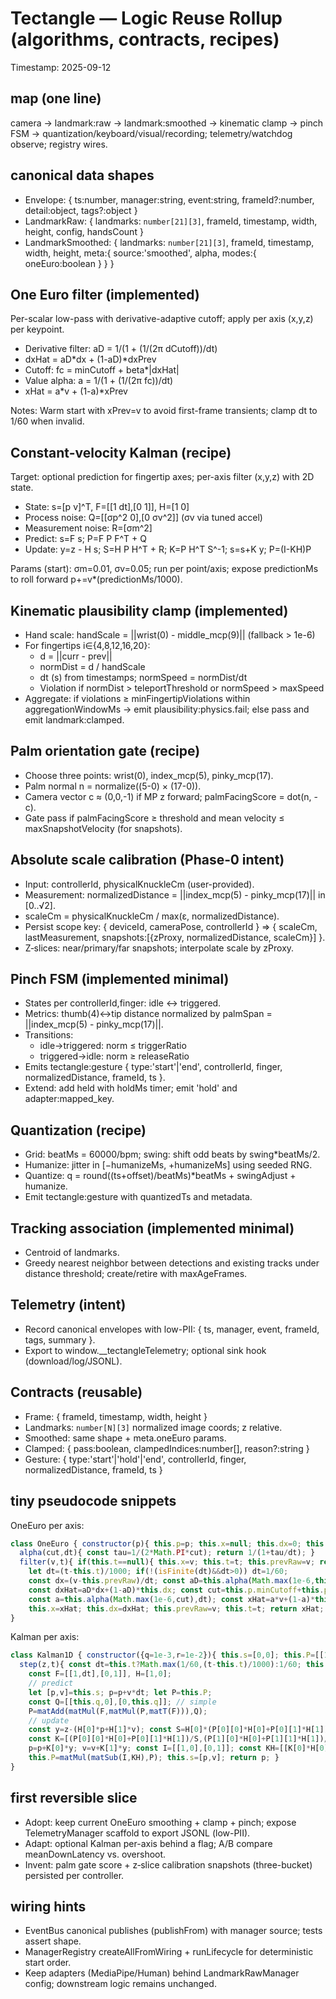 <!--
STIGMERGY REVIEW HEADER
Status: Pending verification
Review started: 2025-09-16T19:48-06:00
Expires: 2025-09-23T19:48-06:00 (auto-expire after 7 days)

Checklist:
- [ ] Re-evaluate this artifact against current Hexagonal goals
- [ ] Validate references against knowledge manifests
- [ ] Log decisions in TODO_2025-09-16.md
-->

# Tectangle — Logic Reuse Rollup (algorithms, contracts, recipes)

Timestamp: 2025-09-12

## map (one line)

camera → landmark:raw → landmark:smoothed → kinematic clamp → pinch FSM → quantization/keyboard/visual/recording; telemetry/watchdog observe; registry wires.

## canonical data shapes

- Envelope: { ts:number, manager:string, event:string, frameId?:number, detail:object, tags?:object }
- LandmarkRaw: { landmarks: `number[21][3]`, frameId, timestamp, width, height, config, handsCount }
- LandmarkSmoothed: { landmarks: `number[21][3]`, frameId, timestamp, width, height, meta:{ source:'smoothed', alpha, modes:{ oneEuro:boolean } } }

## One Euro filter (implemented)

Per-scalar low-pass with derivative-adaptive cutoff; apply per axis (x,y,z) per keypoint.

- Derivative filter: aD = 1/(1 + (1/(2π dCutoff))/dt)
- dxHat = aD*dx + (1-aD)*dxPrev
- Cutoff: fc = minCutoff + beta*|dxHat|
- Value alpha: a = 1/(1 + (1/(2π fc))/dt)
- xHat = a*v + (1-a)*xPrev

Notes: Warm start with xPrev=v to avoid first-frame transients; clamp dt to 1/60 when invalid.

## Constant-velocity Kalman (recipe)

Target: optional prediction for fingertip axes; per-axis filter (x,y,z) with 2D state.

- State: s=[p v]^T, F=[[1 dt],[0 1]], H=[1 0]
- Process noise: Q=[[σp^2 0],[0 σv^2]] (σv via tuned accel)
- Measurement noise: R=[σm^2]
- Predict: s=F s; P=F P F^T + Q
- Update: y=z - H s; S=H P H^T + R; K=P H^T S^-1; s=s+K y; P=(I-KH)P

Params (start): σm=0.01, σv=0.05; run per point/axis; expose predictionMs to roll forward p+=v*(predictionMs/1000).

## Kinematic plausibility clamp (implemented)

- Hand scale: handScale = ||wrist(0) - middle_mcp(9)|| (fallback > 1e-6)
- For fingertips i∈{4,8,12,16,20}:
  - d = ||curr - prev||
  - normDist = d / handScale
  - dt (s) from timestamps; normSpeed = normDist/dt
  - Violation if normDist > teleportThreshold or normSpeed > maxSpeed
- Aggregate: if violations ≥ minFingertipViolations within aggregationWindowMs → emit plausibility:physics.fail; else pass and emit landmark:clamped.

## Palm orientation gate (recipe)

- Choose three points: wrist(0), index_mcp(5), pinky_mcp(17).
- Palm normal n = normalize((5-0) × (17-0)).
- Camera vector c ≈ (0,0,-1) if MP z forward; palmFacingScore = dot(n, -c).
- Gate pass if palmFacingScore ≥ threshold and mean velocity ≤ maxSnapshotVelocity (for snapshots).

## Absolute scale calibration (Phase‑0 intent)

- Input: controllerId, physicalKnuckleCm (user-provided).
- Measurement: normalizedDistance = ||index_mcp(5) - pinky_mcp(17)|| in [0..√2].
- scaleCm = physicalKnuckleCm / max(ε, normalizedDistance).
- Persist scope key: { deviceId, cameraPose, controllerId } ⇒ { scaleCm, lastMeasurement, snapshots:[{zProxy, normalizedDistance, scaleCm}] }.
- Z‑slices: near/primary/far snapshots; interpolate scale by zProxy.

## Pinch FSM (implemented minimal)

- States per controllerId,finger: idle ↔ triggered.
- Metrics: thumb(4)↔tip distance normalized by palmSpan = ||index_mcp(5) - pinky_mcp(17)||.
- Transitions:
  - idle→triggered: norm ≤ triggerRatio
  - triggered→idle: norm ≥ releaseRatio
- Emits tectangle:gesture { type:'start'|'end', controllerId, finger, normalizedDistance, frameId, ts }.
- Extend: add held with holdMs timer; emit 'hold' and adapter:mapped_key.

## Quantization (recipe)

- Grid: beatMs = 60000/bpm; swing: shift odd beats by swing*beatMs/2.
- Humanize: jitter in [−humanizeMs, +humanizeMs] using seeded RNG.
- Quantize: q = round((ts+offset)/beatMs)*beatMs + swingAdjust + humanize.
- Emit tectangle:gesture with quantizedTs and metadata.

## Tracking association (implemented minimal)

- Centroid of landmarks.
- Greedy nearest neighbor between detections and existing tracks under distance threshold; create/retire with maxAgeFrames.

## Telemetry (intent)

- Record canonical envelopes with low-PII: { ts, manager, event, frameId, tags, summary }.
- Export to window.__tectangleTelemetry; optional sink hook (download/log/JSONL).

## Contracts (reusable)

- Frame: { frameId, timestamp, width, height }
- Landmarks: `number[N][3]` normalized image coords; z relative.
- Smoothed: same shape + meta.oneEuro params.
- Clamped: { pass:boolean, clampedIndices:number[], reason?:string }
- Gesture: { type:'start'|'hold'|'end', controllerId, finger, normalizedDistance, frameId, ts }

## tiny pseudocode snippets

OneEuro per axis:

```js
class OneEuro { constructor(p){ this.p=p; this.x=null; this.dx=0; this.t=null; this.prevRaw=null; }
  alpha(cut,dt){ const tau=1/(2*Math.PI*cut); return 1/(1+tau/dt); }
  filter(v,t){ if(this.t==null){ this.x=v; this.t=t; this.prevRaw=v; return v; }
    let dt=(t-this.t)/1000; if(!(isFinite(dt)&&dt>0)) dt=1/60;
    const dx=(v-this.prevRaw)/dt; const aD=this.alpha(Math.max(1e-6,this.p.dCutoff),dt);
    const dxHat=aD*dx+(1-aD)*this.dx; const cut=this.p.minCutoff+this.p.beta*Math.abs(dxHat);
    const a=this.alpha(Math.max(1e-6,cut),dt); const xHat=a*v+(1-a)*this.x;
    this.x=xHat; this.dx=dxHat; this.prevRaw=v; this.t=t; return xHat; }
}
```

Kalman per axis:

```js
class Kalman1D { constructor({q=1e-3,r=1e-2}){ this.s=[0,0]; this.P=[[1,0],[0,1]]; this.q=q; this.r=r; this.t=null; }
  step(z,t){ const dt=this.t?Math.max(1/60,(t-this.t)/1000):1/60; this.t=t;
    const F=[[1,dt],[0,1]], H=[1,0];
    // predict
    let [p,v]=this.s; p=p+v*dt; let P=this.P;
    const Q=[[this.q,0],[0,this.q]]; // simple
    P=matAdd(matMul(F,matMul(P,matT(F))),Q);
    // update
    const y=z-(H[0]*p+H[1]*v); const S=H[0]*(P[0][0]*H[0]+P[0][1]*H[1])+H[1]*(P[1][0]*H[0]+P[1][1]*H[1])+this.r;
    const K=[(P[0][0]*H[0]+P[0][1]*H[1])/S,(P[1][0]*H[0]+P[1][1]*H[1])/S];
    p=p+K[0]*y; v=v+K[1]*y; const I=[[1,0],[0,1]]; const KH=[[K[0]*H[0],K[0]*H[1]],[K[1]*H[0],K[1]*H[1]]];
    this.P=matMul(matSub(I,KH),P); this.s=[p,v]; return p; }
}
```

## first reversible slice

- Adopt: keep current OneEuro smoothing + clamp + pinch; expose TelemetryManager scaffold to export JSONL (low-PII).
- Adapt: optional Kalman per-axis behind a flag; A/B compare meanDownLatency vs. overshoot.
- Invent: palm gate score + z‑slice calibration snapshots (three-bucket) persisted per controller.

## wiring hints

- EventBus canonical publishes (publishFrom) with manager source; tests assert shape.
- ManagerRegistry createAllFromWiring + runLifecycle for deterministic start order.
- Keep adapters (MediaPipe/Human) behind LandmarkRawManager config; downstream logic remains unchanged.

